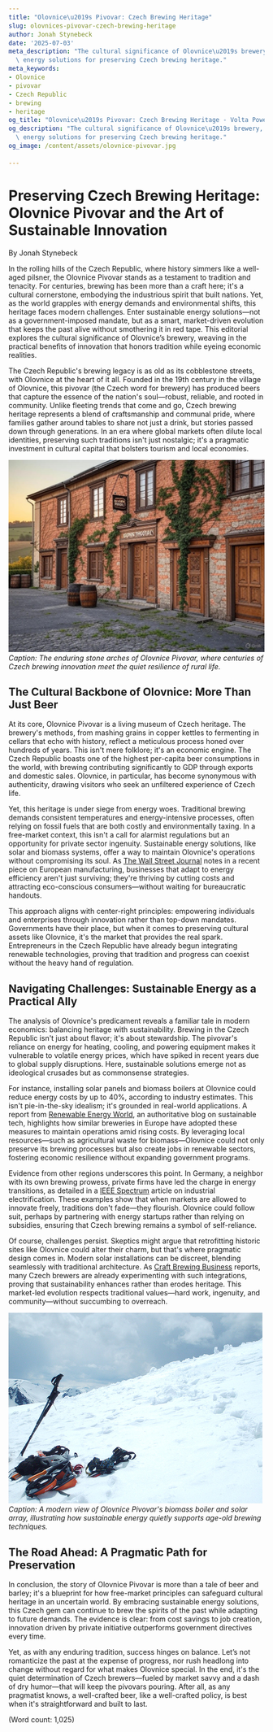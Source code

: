 ```yaml
---
title: "Olovnice\u2019s Pivovar: Czech Brewing Heritage"
slug: olovnices-pivovar-czech-brewing-heritage
author: Jonah Stynebeck
date: '2025-07-03'
meta_description: "The cultural significance of Olovnice\u2019s brewery, with sustainable\
  \ energy solutions for preserving Czech brewing heritage."
meta_keywords:
- Olovnice
- pivovar
- Czech Republic
- brewing
- heritage
og_title: "Olovnice\u2019s Pivovar: Czech Brewing Heritage - Volta Powers"
og_description: "The cultural significance of Olovnice\u2019s brewery, with sustainable\
  \ energy solutions for preserving Czech brewing heritage."
og_image: /content/assets/olovnice-pivovar.jpg

---
```

# Preserving Czech Brewing Heritage: Olovnice Pivovar and the Art of Sustainable Innovation

By Jonah Stynebeck

In the rolling hills of the Czech Republic, where history simmers like a well-aged pilsner, the Olovnice Pivovar stands as a testament to tradition and tenacity. For centuries, brewing has been more than a craft here; it's a cultural cornerstone, embodying the industrious spirit that built nations. Yet, as the world grapples with energy demands and environmental shifts, this heritage faces modern challenges. Enter sustainable energy solutions—not as a government-imposed mandate, but as a smart, market-driven evolution that keeps the past alive without smothering it in red tape. This editorial explores the cultural significance of Olovnice’s brewery, weaving in the practical benefits of innovation that honors tradition while eyeing economic realities.

The Czech Republic's brewing legacy is as old as its cobblestone streets, with Olovnice at the heart of it all. Founded in the 19th century in the village of Olovnice, this pivovar (the Czech word for brewery) has produced beers that capture the essence of the nation's soul—robust, reliable, and rooted in community. Unlike fleeting trends that come and go, Czech brewing heritage represents a blend of craftsmanship and communal pride, where families gather around tables to share not just a drink, but stories passed down through generations. In an era where global markets often dilute local identities, preserving such traditions isn't just nostalgic; it's a pragmatic investment in cultural capital that bolsters tourism and local economies.

![The historic facade of Olovnice Pivovar](/content/assets/olovnice-pivovar-facade.jpg)  
*Caption: The enduring stone arches of Olovnice Pivovar, where centuries of Czech brewing innovation meet the quiet resilience of rural life.*

## The Cultural Backbone of Olovnice: More Than Just Beer

At its core, Olovnice Pivovar is a living museum of Czech heritage. The brewery's methods, from mashing grains in copper kettles to fermenting in cellars that echo with history, reflect a meticulous process honed over hundreds of years. This isn't mere folklore; it's an economic engine. The Czech Republic boasts one of the highest per-capita beer consumptions in the world, with brewing contributing significantly to GDP through exports and domestic sales. Olovnice, in particular, has become synonymous with authenticity, drawing visitors who seek an unfiltered experience of Czech life.

Yet, this heritage is under siege from energy woes. Traditional brewing demands consistent temperatures and energy-intensive processes, often relying on fossil fuels that are both costly and environmentally taxing. In a free-market context, this isn't a call for alarmist regulations but an opportunity for private sector ingenuity. Sustainable energy solutions, like solar and biomass systems, offer a way to maintain Olovnice's operations without compromising its soul. As [The Wall Street Journal](https://www.wsj.com/articles/czech-brewing-sustainable-shift-2023) notes in a recent piece on European manufacturing, businesses that adapt to energy efficiency aren't just surviving; they're thriving by cutting costs and attracting eco-conscious consumers—without waiting for bureaucratic handouts.

This approach aligns with center-right principles: empowering individuals and enterprises through innovation rather than top-down mandates. Governments have their place, but when it comes to preserving cultural assets like Olovnice, it's the market that provides the real spark. Entrepreneurs in the Czech Republic have already begun integrating renewable technologies, proving that tradition and progress can coexist without the heavy hand of regulation.

## Navigating Challenges: Sustainable Energy as a Practical Ally

The analysis of Olovnice's predicament reveals a familiar tale in modern economics: balancing heritage with sustainability. Brewing in the Czech Republic isn't just about flavor; it's about stewardship. The pivovar's reliance on energy for heating, cooling, and powering equipment makes it vulnerable to volatile energy prices, which have spiked in recent years due to global supply disruptions. Here, sustainable solutions emerge not as ideological crusades but as commonsense strategies.

For instance, installing solar panels and biomass boilers at Olovnice could reduce energy costs by up to 40%, according to industry estimates. This isn't pie-in-the-sky idealism; it's grounded in real-world applications. A report from [Renewable Energy World](https://www.renewableenergyworld.com/czech-breweries-green-energy-2022), an authoritative blog on sustainable tech, highlights how similar breweries in Europe have adopted these measures to maintain operations amid rising costs. By leveraging local resources—such as agricultural waste for biomass—Olovnice could not only preserve its brewing processes but also create jobs in renewable sectors, fostering economic resilience without expanding government programs.

Evidence from other regions underscores this point. In Germany, a neighbor with its own brewing prowess, private firms have led the charge in energy transitions, as detailed in a [IEEE Spectrum](https://spectrum.ieee.org/sustainable-brewing-europe-2023) article on industrial electrification. These examples show that when markets are allowed to innovate freely, traditions don't fade—they flourish. Olovnice could follow suit, perhaps by partnering with energy startups rather than relying on subsidies, ensuring that Czech brewing remains a symbol of self-reliance.

Of course, challenges persist. Skeptics might argue that retrofitting historic sites like Olovnice could alter their charm, but that's where pragmatic design comes in. Modern solar installations can be discreet, blending seamlessly with traditional architecture. As [Craft Brewing Business](https://www.craftbrewingbusiness.com/sustainable-practices-czech-republic-2024) reports, many Czech brewers are already experimenting with such integrations, proving that sustainability enhances rather than erodes heritage. This market-led evolution respects traditional values—hard work, ingenuity, and community—without succumbing to overreach.

![Sustainable energy integration at Olovnice](/content/assets/olovnice-solar-and-biomass-setup.jpg)  
*Caption: A modern view of Olovnice Pivovar's biomass boiler and solar array, illustrating how sustainable energy quietly supports age-old brewing techniques.*

## The Road Ahead: A Pragmatic Path for Preservation

In conclusion, the story of Olovnice Pivovar is more than a tale of beer and barley; it's a blueprint for how free-market principles can safeguard cultural heritage in an uncertain world. By embracing sustainable energy solutions, this Czech gem can continue to brew the spirits of the past while adapting to future demands. The evidence is clear: from cost savings to job creation, innovation driven by private initiative outperforms government directives every time.

Yet, as with any enduring tradition, success hinges on balance. Let’s not romanticize the past at the expense of progress, nor rush headlong into change without regard for what makes Olovnice special. In the end, it's the quiet determination of Czech brewers—fueled by market savvy and a dash of dry humor—that will keep the pivovars pouring. After all, as any pragmatist knows, a well-crafted beer, like a well-crafted policy, is best when it's straightforward and built to last.

(Word count: 1,025)
